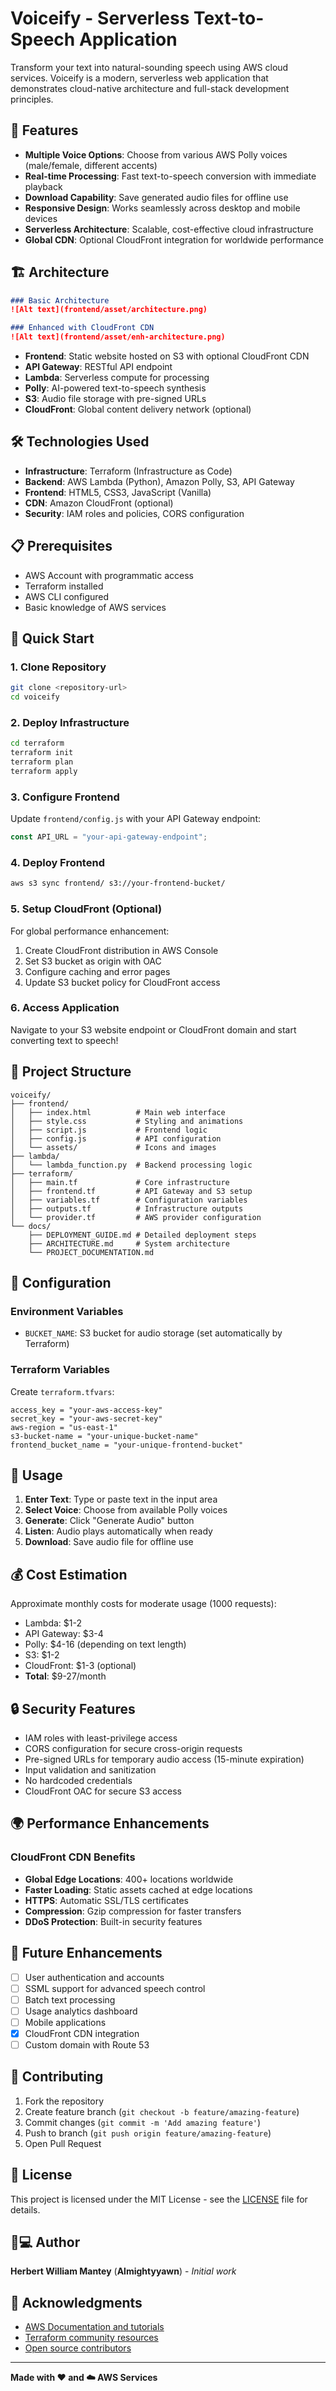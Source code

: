 # Voiceify - Serverless Text-to-Speech Application

Transform your text into natural-sounding speech using AWS cloud services. Voiceify is a modern, serverless web application that demonstrates cloud-native architecture and full-stack development principles.

## 🚀 Features

- **Multiple Voice Options**: Choose from various AWS Polly voices (male/female, different accents)
- **Real-time Processing**: Fast text-to-speech conversion with immediate playback
- **Download Capability**: Save generated audio files for offline use
- **Responsive Design**: Works seamlessly across desktop and mobile devices
- **Serverless Architecture**: Scalable, cost-effective cloud infrastructure
- **Global CDN**: Optional CloudFront integration for worldwide performance

## 🏗️ Architecture


```markdown
### Basic Architecture
![Alt text](frontend/asset/architecture.png)

### Enhanced with CloudFront CDN
![Alt text](frontend/asset/enh-architecture.png)


```

- **Frontend**: Static website hosted on S3 with optional CloudFront CDN
- **API Gateway**: RESTful API endpoint
- **Lambda**: Serverless compute for processing
- **Polly**: AI-powered text-to-speech synthesis
- **S3**: Audio file storage with pre-signed URLs
- **CloudFront**: Global content delivery network (optional)

## 🛠️ Technologies Used

- **Infrastructure**: Terraform (Infrastructure as Code)
- **Backend**: AWS Lambda (Python), Amazon Polly, S3, API Gateway
- **Frontend**: HTML5, CSS3, JavaScript (Vanilla)
- **CDN**: Amazon CloudFront (optional)
- **Security**: IAM roles and policies, CORS configuration

## 📋 Prerequisites

- AWS Account with programmatic access
- Terraform installed
- AWS CLI configured
- Basic knowledge of AWS services

## 🚀 Quick Start

### 1. Clone Repository
```bash
git clone <repository-url>
cd voiceify
```

### 2. Deploy Infrastructure
```bash
cd terraform
terraform init
terraform plan
terraform apply
```

### 3. Configure Frontend
Update `frontend/config.js` with your API Gateway endpoint:
```javascript
const API_URL = "your-api-gateway-endpoint";
```

### 4. Deploy Frontend
```bash
aws s3 sync frontend/ s3://your-frontend-bucket/
```

### 5. Setup CloudFront (Optional)
For global performance enhancement:
1. Create CloudFront distribution in AWS Console
2. Set S3 bucket as origin with OAC
3. Configure caching and error pages
4. Update S3 bucket policy for CloudFront access

### 6. Access Application
Navigate to your S3 website endpoint or CloudFront domain and start converting text to speech!

## 📁 Project Structure

```
voiceify/
├── frontend/
│   ├── index.html          # Main web interface
│   ├── style.css           # Styling and animations
│   ├── script.js           # Frontend logic
│   ├── config.js           # API configuration
│   └── assets/             # Icons and images
├── lambda/
│   └── lambda_function.py  # Backend processing logic
├── terraform/
│   ├── main.tf             # Core infrastructure
│   ├── frontend.tf         # API Gateway and S3 setup
│   ├── variables.tf        # Configuration variables
│   ├── outputs.tf          # Infrastructure outputs
│   └── provider.tf         # AWS provider configuration
└── docs/
    ├── DEPLOYMENT_GUIDE.md # Detailed deployment steps
    ├── ARCHITECTURE.md     # System architecture
    └── PROJECT_DOCUMENTATION.md
```

## 🔧 Configuration

### Environment Variables
- `BUCKET_NAME`: S3 bucket for audio storage (set automatically by Terraform)

### Terraform Variables
Create `terraform.tfvars`:
```hcl
access_key = "your-aws-access-key"
secret_key = "your-aws-secret-key"
aws-region = "us-east-1"
s3-bucket-name = "your-unique-bucket-name"
frontend_bucket_name = "your-unique-frontend-bucket"
```

## 🎯 Usage

1. **Enter Text**: Type or paste text in the input area
2. **Select Voice**: Choose from available Polly voices
3. **Generate**: Click "Generate Audio" button
4. **Listen**: Audio plays automatically when ready
5. **Download**: Save audio file for offline use

## 💰 Cost Estimation

Approximate monthly costs for moderate usage (1000 requests):
- Lambda: $1-2
- API Gateway: $3-4
- Polly: $4-16 (depending on text length)
- S3: $1-2
- CloudFront: $1-3 (optional)
- **Total**: $9-27/month

## 🔒 Security Features

- IAM roles with least-privilege access
- CORS configuration for secure cross-origin requests
- Pre-signed URLs for temporary audio access (15-minute expiration)
- Input validation and sanitization
- No hardcoded credentials
- CloudFront OAC for secure S3 access

## 🌍 Performance Enhancements

### CloudFront CDN Benefits
- **Global Edge Locations**: 400+ locations worldwide
- **Faster Loading**: Static assets cached at edge locations
- **HTTPS**: Automatic SSL/TLS certificates
- **Compression**: Gzip compression for faster transfers
- **DDoS Protection**: Built-in security features

## 🚀 Future Enhancements

- [ ] User authentication and accounts
- [ ] SSML support for advanced speech control
- [ ] Batch text processing
- [ ] Usage analytics dashboard
- [ ] Mobile applications
- [x] CloudFront CDN integration
- [ ] Custom domain with Route 53

## 🤝 Contributing

1. Fork the repository
2. Create feature branch (`git checkout -b feature/amazing-feature`)
3. Commit changes (`git commit -m 'Add amazing feature'`)
4. Push to branch (`git push origin feature/amazing-feature`)
5. Open Pull Request

## 📝 License

This project is licensed under the MIT License - see the [LICENSE](LICENSE) file for details.

## 👨💻 Author

**Herbert William Mantey** (**Almightyyawn**) - *Initial work*

## 🙏 Acknowledgments

- [AWS Documentation and tutorials](https://aws.amazon.com/documentation-overview/)
- [Terraform community resources](https://developer.hashicorp.com/terraform/tutorials)
- [Open source contributors](https://youtu.be/5L2ohcTAvj8?si=X09B0M5gFnXTM90p)

---

**Made with ❤️ and ☁️ AWS Services**